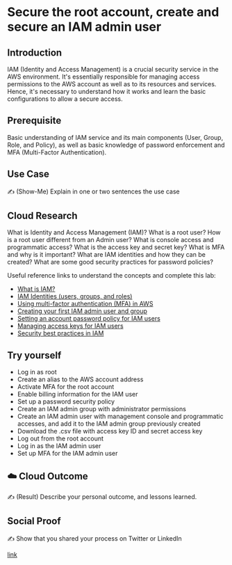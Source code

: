 # Secure the root account, create and secure an IAM admin user

## Introduction

IAM (Identity and Access Management) is a crucial security service in the AWS environment. It's essentially responsible for managing access permissions to the AWS account as well as to its resources and services. Hence, it's necessary to understand how it works and learn the basic configurations to allow a secure access.

## Prerequisite

Basic understanding of IAM service and its main components (User, Group, Role, and Policy), as well as basic knowledge of password enforcement and MFA (Multi-Factor Authentication).

## Use Case

✍️ (Show-Me) Explain in one or two sentences the use case

## Cloud Research

What is Identity and Access Management (IAM)?
What is a root user?
How is a root user different from an Admin user?
What is console access and programmatic access?
What is the access key and secret key?
What is MFA and why is it important?
What are IAM identities and how they can be created?
What are some good security practices for password policies?

Useful reference links to understand the concepts and complete this lab:

- [What is IAM?](https://docs.aws.amazon.com/IAM/latest/UserGuide/introduction.html)
- [IAM Identities (users, groups, and roles)](https://docs.aws.amazon.com/IAM/latest/UserGuide/id.html)
- [Using multi-factor authentication (MFA) in AWS](https://docs.aws.amazon.com/IAM/latest/UserGuide/id_credentials_mfa.html)
- [Creating your first IAM admin user and group](https://docs.aws.amazon.com/IAM/latest/UserGuide/getting-started_create-admin-group.html)
- [Setting an account password policy for IAM users](https://docs.aws.amazon.com/IAM/latest/UserGuide/id_credentials_passwords_account-policy.html?icmpid=docs_iam_console)
- [Managing access keys for IAM users](https://docs.aws.amazon.com/IAM/latest/UserGuide/id_credentials_access-keys.html)
- [Security best practices in IAM](https://docs.aws.amazon.com/IAM/latest/UserGuide/best-practices.html)

## Try yourself

- Log in as root
- Create an alias to the AWS account address
- Activate MFA for the root account
- Enable billing information for the IAM user
- Set up a password security policy
- Create an IAM admin group with administrator permissions
- Create an IAM admin user with management console and programmatic accesses, and add it to the IAM admin group previously created
- Download the .csv file with access key ID and secret access key
- Log out from the root account
- Log in as the IAM admin user
- Set up MFA for the IAM admin user

## ☁️ Cloud Outcome

✍️ (Result) Describe your personal outcome, and lessons learned.

## Social Proof

✍️ Show that you shared your process on Twitter or LinkedIn

[link](link)
